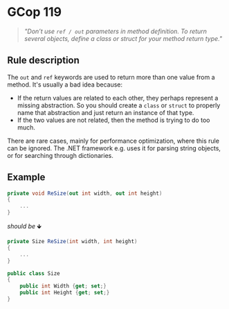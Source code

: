 ﻿# GCop 119

> *"Don’t use `ref / out` parameters in method definition. To return several objects, define a class or struct for your method return type."*

## Rule description

The `out` and `ref` keywords are used to return more than one value from a method. It's usually a bad idea because:
- If the return values are related to each other, they perhaps represent a missing abstraction. So you should create a `class` or `struct` to properly name that abstraction and just return an instance of that type.
- If the two values are not related, then the method is trying to do too much.

There are rare cases, mainly for performance optimization, where this rule can be ignored. The .NET framework e.g. uses it for parsing string objects, or for searching through dictionaries.

## Example

```csharp
private void ReSize(out int width, out int height)
{
    ...
}
```

*should be* 🡻

```csharp
private Size ReSize(int width, int height)
{
    ...    
}

public class Size
{
    public int Width {get; set;}
    public int Height {get; set;}
}
```
